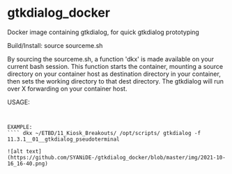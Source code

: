# gtkdialog_docker
Docker image containing gtkdialog, for quick gtkdialog prototyping

Build/Install:
    source sourceme.sh

By sourcing the sourceme.sh, a function 'dkx' is made available on your current bash session.  This function starts the container, mounting a source directory on your container host as destination directory in your container, then sets the working directory to that dest directory.  The gtkdialog will run over X forwarding on your container host.

USAGE:
```` dkx [sourcedir] [ctx_dest_mount_path] [all_remain_args_cmd_to_exec]


EXAMPLE:
```` dkx ~/ETBD/11_Kiosk_Breakouts/ /opt/scripts/ gtkdialog -f 11.3.1__01__gtkdialog_pseudoterminal

![alt text](https://github.com/SYANiDE-/gtkdialog_docker/blob/master/img/2021-10-16_16-40.png)
